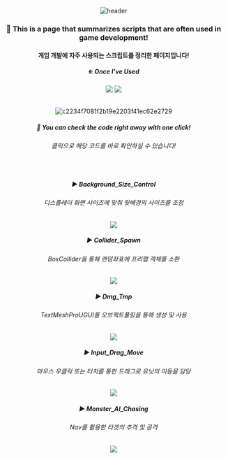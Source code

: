<div align="center"> 

![header](https://capsule-render.vercel.app/api?type=Slice&text=)

### 🍏 This is a page that summarizes scripts that are often used in game development!
#### 게임 개발에 자주 사용되는 스크립트를 정리한 페이지입니다!

##### 🌀: Once I've Used 
<img src="https://img.shields.io/badge/C%23-4479A1?style=for-the-badge&logo=csharp&logoColor=white">
<img src="https://img.shields.io/badge/VS-007396?style=for-the-badge&logo=visualstudio&logoColor=white">

<br/>
<br/>

![c2234f7081f2b19e2203f41ec62e2729](https://github.com/pima86/Game_Asset/assets/71416955/32af9254-c1e6-435d-9d53-2e439f1d8c18)


##### 🍺 You can check the code right away with one click!
###### 클릭으로 해당 코드를 바로 확인하실 수 있습니다!

<br/>

##### ▶ Background_Size_Control
###### 디스플레이 화면 사이즈에 맞춰 뒷배경의 사이즈를 조정
[<img src="https://img.shields.io/badge/C-03C75A?style=for-the-badge&logo=C&logoColor=white"/>](https://github.com/pima86/Game_Asset/tree/main/Background_Size_Control)

##### ▶ Collider_Spawn
###### BoxCollider을 통해 랜덤좌표에 프리팹 객체를 소환
[<img src="https://img.shields.io/badge/C-03C75A?style=for-the-badge&logo=C&logoColor=white"/>](https://github.com/pima86/Game_Asset/tree/main/Collider_Spawn)

##### ▶ Dmg_Tmp
###### TextMeshProUGUI를 오브젝트풀링을 통해 생성 및 사용
[<img src="https://img.shields.io/badge/C-03C75A?style=for-the-badge&logo=C&logoColor=white"/>](https://github.com/pima86/Game_Asset/tree/main/Dmg_Tmp)

##### ▶ Input_Drag_Move
###### 마우스 우클릭 또는 터치를 통한 드래그로 유닛의 이동을 담당
[<img src="https://img.shields.io/badge/C-03C75A?style=for-the-badge&logo=C&logoColor=white"/>](https://github.com/pima86/Game_Asset/tree/main/Input_Drag_Move)

##### ▶ Monster_AI_Chasing
###### Nav를 활용한 타겟의 추격 및 공격
[<img src="https://img.shields.io/badge/C-03C75A?style=for-the-badge&logo=C&logoColor=white"/>](https://github.com/pima86/Game_Asset/tree/main/Monster%20AI%20Chasing)

</div>

